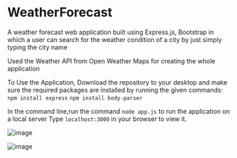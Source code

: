 # WeatherForecast
A weather forecast web application built using Express.js, Bootstrap in which a user can search for the weather condition of a city by just simply typing the city name

Used the Weather API from Open Weather Maps for creating the whole application

To Use the Application, Download the repository to your desktop and make sure the required packages are installed by running the given commands:
`npm install express`
`npm install body-parser`


In the command line,run the command
`node app.js` to run the application on a local server
Type `localhost:3000` in your browser to view it.


![image](https://github.com/sruthikkoneti/WeatherForecast/assets/97946223/6805ad22-48d1-4f1d-b0c0-9328c09396e8)

![image](https://github.com/sruthikkoneti/WeatherForecast/assets/97946223/0decea24-37bf-425a-892b-47a908f3a904)
